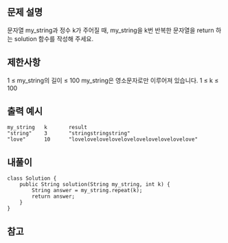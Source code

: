 ## 문제 설명
문자열 my_string과 정수 k가 주어질 때, my_string을 k번 반복한 문자열을 return 하는 solution 함수를 작성해 주세요.
## 제한사항
1 ≤ my_string의 길이 ≤ 100
my_string은 영소문자로만 이루어져 있습니다.
1 ≤ k ≤ 100
## 출력 예시
```
my_string	k	    result
"string"	3	    "stringstringstring"
"love"	    10	    "lovelovelovelovelovelovelovelovelovelove"
```


## 내풀이
```
class Solution {
    public String solution(String my_string, int k) {
        String answer = my_string.repeat(k);
        return answer;
    }
}
```

## 참고
